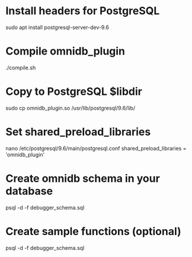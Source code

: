 # Install headers for PostgreSQL
sudo apt install postgresql-server-dev-9.6

# Compile omnidb_plugin
./compile.sh

# Copy to PostgreSQL $libdir
sudo cp omnidb_plugin.so /usr/lib/postgresql/9.6/lib/

# Set shared_preload_libraries
nano /etc/postgresql/9.6/main/postgresql.conf
    shared_preload_libraries = 'omnidb_plugin'

# Create omnidb schema in your database
psql -d <database> -f debugger_schema.sql

# Create sample functions (optional)
psql -d <database> -f debugger_schema.sql
